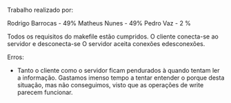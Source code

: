 Trabalho realizado por: 

Rodrigo Barrocas - 49%
Matheus Nunes - 49%
Pedro Vaz - 2 %

Todos os requisitos do makefile estão cumpridos. 
O cliente conecta-se ao servidor e desconecta-se 
O servidor aceita conexões edesconexões.

Erros: 
- Tanto o cliente como o servidor ficam pendurados à quando tentam ler a informação. Gastamos imenso tempo a tentar entender o porque desta situação, mas não conseguimos, visto que as operações de write parecem funcionar.
